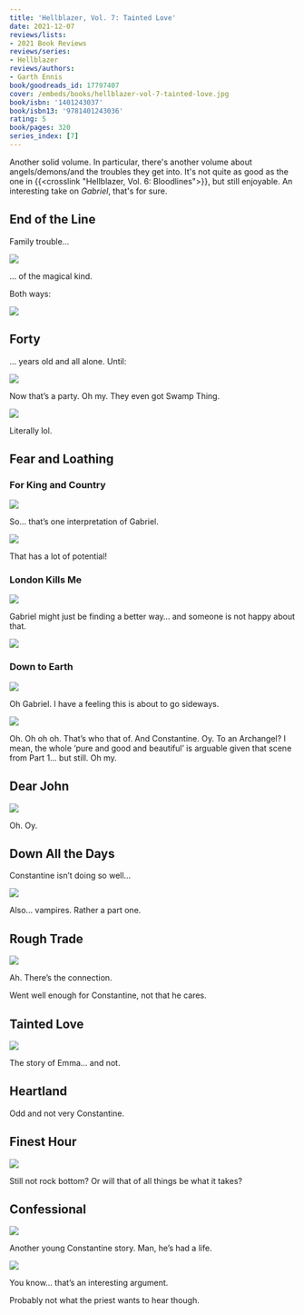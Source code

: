 ```yaml
---
title: 'Hellblazer, Vol. 7: Tainted Love'
date: 2021-12-07
reviews/lists:
- 2021 Book Reviews
reviews/series:
- Hellblazer
reviews/authors:
- Garth Ennis
book/goodreads_id: 17797407
cover: /embeds/books/hellblazer-vol-7-tainted-love.jpg
book/isbn: '1401243037'
book/isbn13: '9781401243036'
rating: 5
book/pages: 320
series_index: [7]
---
```

Another solid volume. In particular, there's another volume about angels/demons/and the troubles they get into. It's not quite as good as the one in {{<crosslink "Hellblazer, Vol. 6: Bloodlines">}}, but still enjoyable. An interesting take on *Gabriel*, that's for sure. 


## End of the Line
Family trouble…

![](/embeds/books/attachments/hellblazer-7-a6d3d0.png)

… of the magical kind. 

Both ways:

![](/embeds/books/attachments/hellblazer-7-a8e85f.png)

## Forty 
… years old and all alone. Until:

![](/embeds/books/attachments/hellblazer-7-18065b.png)

Now that’s a party. Oh my. They even got Swamp Thing. 

![](/embeds/books/attachments/hellblazer-7-ff7935.png)

Literally lol. 

## Fear and Loathing 
### For King and Country

![](/embeds/books/attachments/hellblazer-7-dcde8c.png)

So… that’s one interpretation of Gabriel. 

![](/embeds/books/attachments/hellblazer-7-39fab7.png)

That has a lot of potential!

### London Kills Me

![](/embeds/books/attachments/hellblazer-7-d843d9.png)

Gabriel might just be finding a better way… and someone is not happy about that. 

![](/embeds/books/attachments/hellblazer-7-e38e8f.png)

### Down to Earth

![](/embeds/books/attachments/hellblazer-7-6bd68c.png)

Oh Gabriel. I have a feeling this is about to go sideways. 

![](/embeds/books/attachments/hellblazer-7-922b5c.png)

Oh. Oh oh oh. That’s who that of. And Constantine. Oy. To an Archangel? I mean, the whole ‘pure and good and beautiful’ is arguable given that scene from Part 1… but still. Oh my. 

## Dear John

![](/embeds/books/attachments/hellblazer-7-7791cf.png)

Oh. Oy. 

## Down All the Days
Constantine isn’t doing so well…

![](/embeds/books/attachments/hellblazer-7-36b5aa.png)

Also… vampires. Rather a part one. 

## Rough Trade

![](/embeds/books/attachments/hellblazer-7-ed689c.png)

Ah. There’s the connection. 

Went well enough for Constantine, not that he cares. 

## Tainted Love

![](/embeds/books/attachments/hellblazer-7-19fb16.png)

The story of Emma… and not. 

## Heartland

Odd and not very Constantine. 

## Finest Hour

![](/embeds/books/attachments/hellblazer-7-259fde.png)

Still not rock bottom? Or will that of all things be what it takes?

## Confessional 
![](/embeds/books/attachments/hellblazer-7-53da4f.png)

Another young Constantine story. Man, he’s had a life. 

![](/embeds/books/attachments/hellblazer-7-bb41d7.png)

You know… that’s an interesting argument. 

Probably not what the priest wants to hear though.